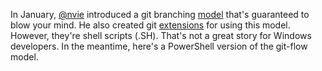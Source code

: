 In January, [@nvie](http://twitter.com/#!/nvie) introduced a git branching [model](http://nvie.com/posts/a-successful-git-branching-model/) that's guaranteed to blow your mind. He also created git [extensions](https://github.com/nvie/gitflow) for using this model. However, they're shell scripts (.SH). That's not a great story for Windows developers. In the meantime, here's a PowerShell version of the git-flow model.